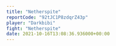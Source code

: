 ```yaml
---
title: "Netherspite"
reportCode: "92tJC1P8zdqrZ43p"
player: "Darkbibi"
fight: "Netherspite"
date: 2021-10-16T13:08:36.936000+00:00
---
```

